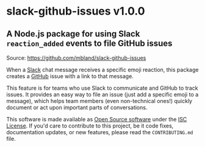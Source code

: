 # slack-github-issues v1.0.0

## A Node.js package for using Slack `reaction_added` events to file GitHub issues

Source: https://github.com/mbland/slack-github-issues

When a [Slack](https://slack.com/) chat message receives a specific emoji reaction, this package creates a [GitHub](https://github.com/) issue with a link to that message.

This feature is for teams who use Slack to communicate and GitHub to track issues. It provides an easy way to file an issue (just add a specific emoji to a message), which helps team members (even non-technical ones!) quickly document or act upon important parts of conversations.

This software is made available as [Open Source software](https://opensource.org/osd-annotated) under the [ISC License](https://www.isc.org/downloads/software-support-policy/isc-license/). If you'd care to contribute to this project, be it code fixes, documentation updates, or new features, please read the `CONTRIBUTING.md` file.
